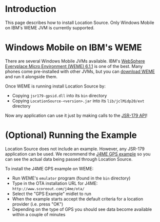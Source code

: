 # Introduction #

This page describes how to install Location Source.  Only Windows Mobile on IBM's WEME JVM is currently supported.

# Windows Mobile on IBM's WEME #

There are several Windows Mobile JVMs available.  IBM's [WebSphere Everyplace Micro Environment (WEME) 6.1.1](http://www-306.ibm.com/software/wireless/weme) is one of the best.  Many phones come pre-installed with other JVMs, but you can [download WEME](http://www-128.ibm.com/developerworks/websphere/zones/wireless/weme_eval_runtimes.html) and run it alongside them.

Once WEME is running install Location Source by:
  * Copying `jsr179-gpsid.dll` into its `bin` directory
  * Copying `LocationSource-<version>.jar` into its `lib/jclMidp20/ext` directory

Now any application can use it just by making calls to the [JSR-179 API](http://www-users.cs.umn.edu/~czhou/docs/jsr179/lapi/index.html)!

# (Optional) Running the Example #

Location Source does not include an example.  However, any JSR-179 application can be used.  We recommend the [J4ME GPS example](http://code.google.com/p/j4me/wiki/BluetoothGPS) so you can see the actual data being passed through Location Source.

To install the J4ME GPS example on WEME:
  * Run WEME's `emulator` program (found in the `bin` directory)
  * Type in the OTA installation URL for J4ME:  `http://www.scoreout.com/j4me/ota/`
  * Select the "GPS Example" midlet to run
  * When the example starts accept the default criteria for a location provider (i.e. press  "OK")
  * Depending on the type of GPS you should see data become available within a couple of minutes